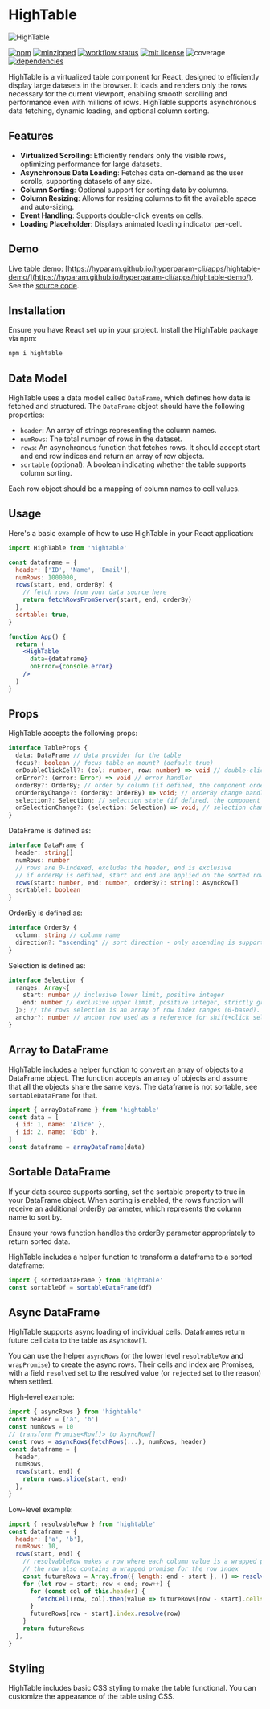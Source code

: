 # HighTable

![HighTable](hightable.jpg)

[![npm](https://img.shields.io/npm/v/hightable)](https://www.npmjs.com/package/hightable)
[![minzipped](https://img.shields.io/bundlephobia/minzip/hightable)](https://www.npmjs.com/package/hightable)
[![workflow status](https://github.com/hyparam/hightable/actions/workflows/ci.yml/badge.svg)](https://github.com/hyparam/hightable/actions)
[![mit license](https://img.shields.io/badge/License-MIT-orange.svg)](https://opensource.org/licenses/MIT)
![coverage](https://img.shields.io/badge/Coverage-94-darkred)
[![dependencies](https://img.shields.io/badge/Dependencies-0-blueviolet)](https://www.npmjs.com/package/hightable?activeTab=dependencies)

HighTable is a virtualized table component for React, designed to efficiently display large datasets in the browser. It loads and renders only the rows necessary for the current viewport, enabling smooth scrolling and performance even with millions of rows. HighTable supports asynchronous data fetching, dynamic loading, and optional column sorting.

## Features

 - **Virtualized Scrolling**: Efficiently renders only the visible rows, optimizing performance for large datasets.
 - **Asynchronous Data Loading**: Fetches data on-demand as the user scrolls, supporting datasets of any size.
 - **Column Sorting**: Optional support for sorting data by columns.
 - **Column Resizing**: Allows for resizing columns to fit the available space and auto-sizing.
 - **Event Handling**: Supports double-click events on cells.
 - **Loading Placeholder**: Displays animated loading indicator per-cell.

## Demo

Live table demo: [https://hyparam.github.io/hyperparam-cli/apps/hightable-demo/](https://hyparam.github.io/hyperparam-cli/apps/hightable-demo/). See the [source code](https://github.com/hyparam/hyperparam-cli/tree/master/apps/hightable-demo).

## Installation

Ensure you have React set up in your project. Install the HighTable package via npm:

```sh
npm i hightable
```

## Data Model

HighTable uses a data model called `DataFrame`, which defines how data is fetched and structured. The `DataFrame` object should have the following properties:

 - `header`: An array of strings representing the column names.
 - `numRows`: The total number of rows in the dataset.
 - `rows`: An asynchronous function that fetches rows. It should accept start and end row indices and return an array of row objects.
 - `sortable` (optional): A boolean indicating whether the table supports column sorting.

Each row object should be a mapping of column names to cell values.

## Usage

Here's a basic example of how to use HighTable in your React application:

```jsx
import HighTable from 'hightable'

const dataframe = {
  header: ['ID', 'Name', 'Email'],
  numRows: 1000000,
  rows(start, end, orderBy) {
    // fetch rows from your data source here
    return fetchRowsFromServer(start, end, orderBy)
  },
  sortable: true,
}

function App() {
  return (
    <HighTable
      data={dataframe}
      onError={console.error}
    />
  )
}
```

## Props

HighTable accepts the following props:

```typescript
interface TableProps {
  data: DataFrame // data provider for the table
  focus?: boolean // focus table on mount? (default true)
  onDoubleClickCell?: (col: number, row: number) => void // double-click handler
  onError?: (error: Error) => void // error handler
  orderBy?: OrderBy; // order by column (if defined, the component order is controlled by the parent)
  onOrderByChange?: (orderBy: OrderBy) => void; // orderBy change handler
  selection?: Selection; // selection state (if defined, the component selection is controlled by the parent)
  onSelectionChange?: (selection: Selection) => void; // selection change handler
}
```

DataFrame is defined as:

```typescript
interface DataFrame {
  header: string[]
  numRows: number
  // rows are 0-indexed, excludes the header, end is exclusive
  // if orderBy is defined, start and end are applied on the sorted rows
  rows(start: number, end: number, orderBy?: string): AsyncRow[]
  sortable?: boolean
}
```

OrderBy is defined as:

```typescript
interface OrderBy {
  column: string // column name
  direction?: "ascending" // sort direction - only ascending is supported
}
```

Selection is defined as:

```typescript
interface Selection {
  ranges: Array<{
    start: number // inclusive lower limit, positive integer
    end: number // exclusive upper limit, positive integer, strictly greater than start (no zero-length ranges).
  }>; // the rows selection is an array of row index ranges (0-based). The values are indexes of the virtual table (sorted rows), and thus depend on the order.
  anchor?: number // anchor row used as a reference for shift+click selection. It's a virtual table index (sorted), and thus depends on the order.
}
```

## Array to DataFrame

HighTable includes a helper function to convert an array of objects to a DataFrame object. The function accepts an array of objects and assume that all the objects share the same keys. The dataframe is not sortable, see `sortableDataFrame` for that.

```javascript
import { arrayDataFrame } from 'hightable'
const data = [
  { id: 1, name: 'Alice' },
  { id: 2, name: 'Bob' },
]
const dataframe = arrayDataFrame(data)
```

## Sortable DataFrame

If your data source supports sorting, set the sortable property to true in your DataFrame object. When sorting is enabled, the rows function will receive an additional orderBy parameter, which represents the column name to sort by.

Ensure your rows function handles the orderBy parameter appropriately to return sorted data.

HighTable includes a helper function to transform a dataframe to a sorted dataframe:

```javascript
import { sortedDataFrame } from 'hightable'
const sortableDf = sortableDataFrame(df)
```

## Async DataFrame

HighTable supports async loading of individual cells. Dataframes return future cell data to the table as `AsyncRow[]`.

You can use the helper `asyncRows` (or the lower level `resolvableRow` and `wrapPromise`) to create the async rows. Their cells and index are Promises, with a field `resolved` set to the resolved value (or `rejected` set to the reason) when settled.

High-level example:

```javascript
import { asyncRows } from 'hightable'
const header = ['a', 'b']
const numRows = 10
// transform Promise<Row[]> to AsyncRow[]
const rows = asyncRows(fetchRows(...), numRows, header)
const dataframe = {
  header,
  numRows,
  rows(start, end) {
    return rows.slice(start, end)
  },
}
```

Low-level example:

```javascript
import { resolvableRow } from 'hightable'
const dataframe = {
  header: ['a', 'b'],
  numRows: 10,
  rows(start, end) {
    // resolvableRow makes a row where each column value is a wrapped promise with .resolve() and .reject() methods;
    // the row also contains a wrapped promise for the row index
    const futureRows = Array.from({ length: end - start }, () => resolvableRow(this.header))
    for (let row = start; row < end; row++) {
      for (const col of this.header) {
        fetchCell(row, col).then(value => futureRows[row - start].cells[col].resolve(value))
      }
      futureRows[row - start].index.resolve(row)
    }
    return futureRows
  },
}
```

## Styling

HighTable includes basic CSS styling to make the table functional. You can customize the appearance of the table using CSS.
